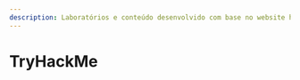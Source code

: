 ```yaml
---
description: Laboratórios e conteúdo desenvolvido com base no website https://tryhackme.com
---
```


# TryHackMe

